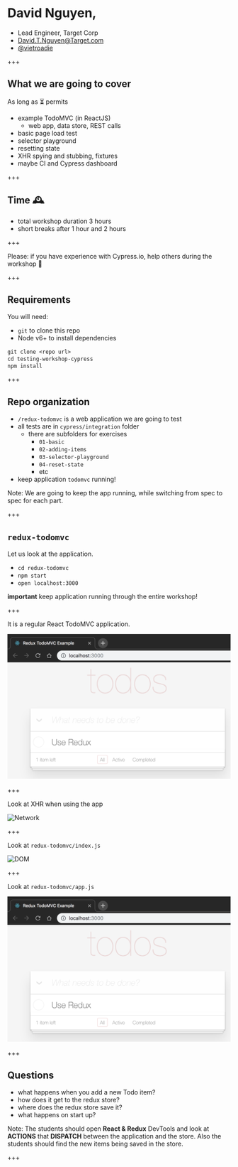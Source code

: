 # David Nguyen,

- Lead Engineer, Target Corp
- David.T.Nguyen@Target.com
- [@vietroadie](https://twitter.com/vietroadie)

+++

## What we are going to cover

As long as ⏳ permits

- example TodoMVC (in ReactJS)
  * web app, data store, REST calls
- basic page load test
- selector playground
- resetting state
- XHR spying and stubbing, fixtures
- maybe CI and Cypress dashboard

+++

## Time 🕰

- total workshop duration 3 hours
- short breaks after 1 hour and 2 hours

+++

Please: if you have experience with Cypress.io, help others during the workshop 🙏

+++

## Requirements

You will need:

- `git` to clone this repo
- Node v6+ to install dependencies

```text
git clone <repo url>
cd testing-workshop-cypress
npm install
```

+++

## Repo organization

- `/redux-todomvc` is a web application we are going to test
- all tests are in `cypress/integration` folder
  - there are subfolders for exercises
    - `01-basic`
    - `02-adding-items`
    - `03-selector-playground`
    - `04-reset-state`
    - etc
- keep application `todomvc` running!

Note:
We are going to keep the app running, while switching from spec to spec for each part.

+++

## `redux-todomvc`

Let us look at the application.

- `cd redux-todomvc`
- `npm start`
- `open localhost:3000`

**important** keep application running through the entire workshop!

+++

It is a regular React TodoMVC application.

![TodoMVC](redux-todomvc/img/app.png)

+++

Look at XHR when using the app

![Network](todomvc/img/network.png)

+++

Look at `redux-todomvc/index.js`

![DOM](todomvc/img/index.png)

+++

Look at `redux-todomvc/app.js`

![Application](redux-todomvc/img/app.png)

+++

## Questions

- what happens when you add a new Todo item?
- how does it get to the redux store?
- where does the redux store save it?
- what happens on start up?

Note:
The students should open **React & Redux** DevTools and look at **ACTIONS** that **DISPATCH** between the application and the store. Also the students should find the new items being saved in the store.

+++
